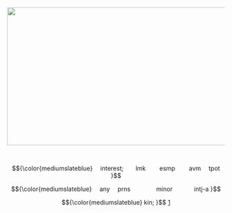 <p align="center">                  
<img src="https://64.media.tumblr.com/abedd3f6143badee2de929832612210f/5c6b61a205f69078-f1/s1280x1920/96660e4b7933382b7e523c4682a1a7d6c11e5774.png" height=320 width=600">


<p align="center"
  
      
<p align="center"> $${\color{mediumslateblue}
  interest;  lmk   esmp   avm  tpot }$$
<p align="center"> $${\color{mediumslateblue}
  any  prns     minor     intj-a }$$

<p align="center"> $${\color{mediumslateblue}
  kin; }$$ <a href="https://battlefordreamisland.fandom.com/wiki/Teardrop">1</a>

<!--
**aroaceyinyang/aroaceyinyang** is a ✨ _special_ ✨ repository because its `README.md` (this file) appears on your GitHub profile.

Here are some ideas to get you started:

- 🔭 I’m currently working on ...
- 🌱 I’m currently learning ...
- 👯 I’m looking to collaborate on ...
- 🤔 I’m looking for help with ...
- 💬 Ask me about ...
- 📫 How to reach me: ...
- 😄 Pronouns: ...
- ⚡ Fun fact: ...
-->
